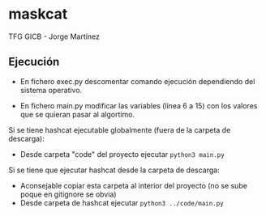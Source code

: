 # maskcat

TFG GICB - Jorge Martínez

## Ejecución

- En fichero exec.py descomentar comando ejecución dependiendo del sistema operativo.

- En fichero main.py modificar las variables (línea 6 a 15) con los valores que se quieran pasar al algortimo.

Si se tiene hashcat ejecutable globalmente (fuera de la carpeta de descarga):
- Desde carpeta "code" del proyecto ejecutar `python3 main.py`

Si se tiene que ejecutar hashcat desde la carpeta de descarga:
- Aconsejable copiar esta carpeta al interior del proyecto (no se sube poque en gitignore se obvia)
- Desde carpeta de hashcat ejecutar `python3 ../code/main.py`
